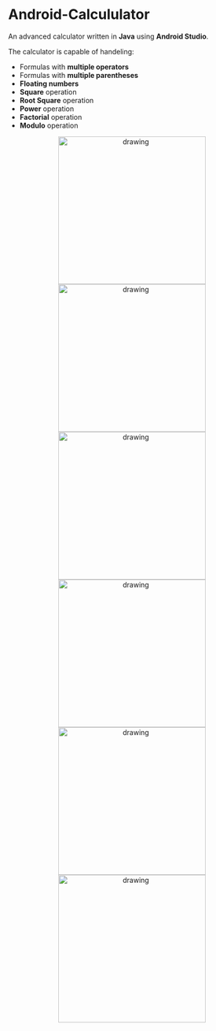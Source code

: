# Android-Calcululator
An advanced calculator written in <b>Java</b> using <b>Android Studio</b>.</p>
The calculator is capable of handeling:
* Formulas with <b>multiple operators</b>
* Formulas with <b>multiple parentheses</b>
* <b>Floating numbers</b>
* <b>Square</b> operation
* <b>Root Square</b> operation
* <b>Power</b> operation
* <b>Factorial</b> operation
* <b>Modulo</b> operation

<p align="center">
<img src="ScreenShots/ss1.png" alt="drawing" width="300"/>
<img src="ScreenShots/ss2.png" alt="drawing" width="300"/>
<img src="ScreenShots/ss3.png" alt="drawing" width="300"/>
<img src="ScreenShots/ss4.png" alt="drawing" width="300"/>
<img src="ScreenShots/ss5.png" alt="drawing" width="300"/>
<img src="ScreenShots/ss6.png" alt="drawing" width="300"/>
</p>
